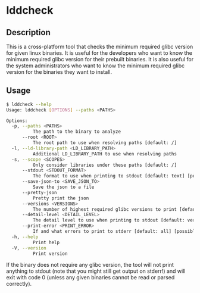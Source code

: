# lddcheck

## Description
This is a cross-platform tool that checks the minimum required glibc version for given linux binaries. It is useful for the developers who want to know the minimum required glibc version for their prebuilt binaries. It is also useful for the system administrators who want to know the minimum required glibc version for the binaries they want to install.

## Usage
```bash
$ lddcheck --help
Usage: lddcheck [OPTIONS] --paths <PATHS>

Options:
  -p, --paths <PATHS>
          The path to the binary to analyze
      --root <ROOT>
          The root path to use when resolving paths [default: /]
  -l, --ld-library-path <LD_LIBRARY_PATH>
          Additional LD_LIBRARY_PATH to use when resolving paths
  -s, --scope <SCOPES>
          Only consider libraries under these paths [default: /]
      --stdout <STDOUT_FORMAT>
          The format to use when printing to stdout [default: text] [possible values: json, text]
      --save-json-to <SAVE_JSON_TO>
          Save the json to a file
      --pretty-json
          Pretty print the json
      --versions <VERSIONS>
          The number of highest required glibc versions to print [default: 1]
      --detail-level <DETAIL_LEVEL>
          The detail level to use when printing to stdout [default: version] [possible values: version, function, file]
      --print-error <PRINT_ERROR>
          If and what errors to print to stderr [default: all] [possible values: cannot-parse, cannot-read, not-found, none, all]
  -h, --help
          Print help
  -V, --version
          Print version
```

If the binary does not require any glibc version, the tool will not print anything to stdout (note that you might still get output on stderr!) and will exit with code 0 (unless any given binaries cannot be read or parsed correctly).
